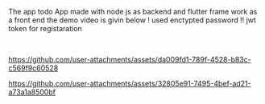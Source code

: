 The app todo App made with node js as backend and flutter frame work as a front end 
the demo video is givin below
! used enctypted password 
!! jwt token for registaration



 
<br>



https://github.com/user-attachments/assets/da009fd1-789f-4528-b83c-c569f9c60528


 

https://github.com/user-attachments/assets/32805e91-7495-4bef-ad21-a73a1a8500bf

